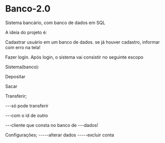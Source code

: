 # Banco-2.0
Sistema bancário, com banco de dados em SQL

A ideia do projeto é:

Cadastrar usuário em um banco de dados.
se já houver cadastro, informar com erro na tela!

Fazer login.
Após login, o sistema vai consistir no seguinte escopo

Sistema(banco):

Depositar

Sacar

Transferir;

---só pode transferir

---com o id de outro

---cliente que consta no banco de ---dados!

Configurações;
-----alterar dados
-----excluir conta
